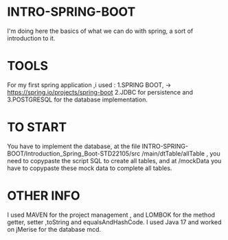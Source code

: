 # INTRO-SPRING-BOOT
I'm doing here the basics of what we can do with spring, a sort of introduction to it.

# TOOLS
For my first spring application ,i used :
 1.SPRING BOOT, -> https://spring.io/projects/spring-boot
 2.JDBC for persistence and 
 3.POSTGRESQL for the database implementation.

# TO START 
You have to implement the database, 
at the file INTRO-SPRING-BOOT/Introduction_Spring_Boot-STD22105/src
/main/dtTable/allTable , you need to copypaste the script SQL to create all tables, 
and at /mockData you have to copypaste these mock data to complete all  tables.

# OTHER INFO
I used MAVEN for the project management , and LOMBOK for the method getter, setter ,toString and equalsAndHashCode.
I used Java 17 and worked on jMerise for the database mcd.
